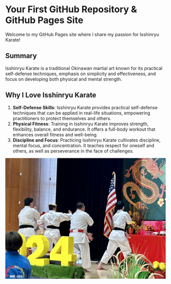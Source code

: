 # Your First GitHub Repository & GitHub Pages Site

Welcome to my GitHub Pages site where I share my passion for Isshinryu Karate!

## Summary
Isshinryu Karate is a traditional Okinawan martial art known for its practical self-defense techniques, emphasis on simplicity and effectiveness, and focus on developing both physical and mental strength.

## Why I Love Isshinryu Karate
1. **Self-Defense Skills**: Isshinryu Karate provides practical self-defense techniques that can be applied in real-life situations, empowering practitioners to protect themselves and others.
2. **Physical Fitness**: Training in Isshinryu Karate improves strength, flexibility, balance, and endurance. It offers a full-body workout that enhances overall fitness and well-being.
3. **Discipline and Focus**: Practicing Isshinryu Karate cultivates discipline, mental focus, and concentration. It teaches respect for oneself and others, as well as perseverance in the face of challenges.

![Isshinryu Karate](Karate2024.jpg)
